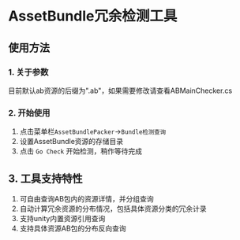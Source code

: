 # AssetBundle冗余检测工具
## 使用方法
### 1. 关于参数
目前默认ab资源的后缀为".ab"，如果需要修改请查看ABMainChecker.cs

### 2. 开始使用
1. 点击菜单栏`AssetBundlePacker`->`Bundle检测查询`
2. 设置AssetBundle资源的存储目录
3. 点击 `Go Check` 开始检测，稍作等待完成

## 3. 工具支持特性
1. 可自由查询AB包内的资源详情，并分组查询
2. 自动计算冗余资源的分布情况，包括具体资源分类的冗余计录
3. 支持unity内置资源引用查询
4. 支持具体资源AB包的分布反向查询
